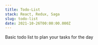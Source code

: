 ```yaml
---
title: Todo-List
stack: React, Redux, Saga
slug: todo-list
date: 2021-10-26T00:00:00.000Z
---
```


Basic todo list to plan your tasks for the day
